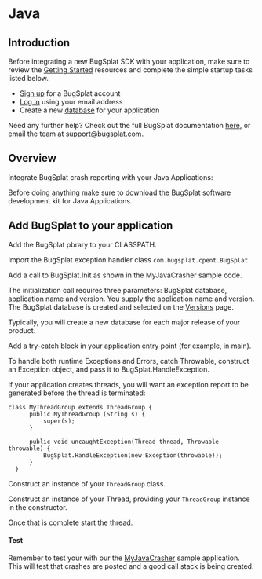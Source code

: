 # Java

## Introduction

Before integrating a new BugSplat SDK with your application, make sure to review the [Getting Started](https://www.bugsplat.com/resources/bugsplat-101/) resources and complete the simple startup tasks listed below.

* [Sign up](https://app.bugsplat.com/v2/sign-up) for a BugSplat account
* [Log in](https://app.bugsplat.com/auth0/login) using your email address
* Create a new [database](https://app.bugsplat.com/v2/company) for your application

Need any further help? Check out the full BugSplat documentation [here](https://www.bugsplat.com/docs), or email the team at [support@bugsplat.com](mailto:support@bugsplat.com).

## Overview

Integrate BugSplat crash reporting with your Java Applications:

Before doing anything make sure to [download](https://www.bugsplat.com/docs/sdk/) the BugSplat software development kit for Java Applications.

## Add BugSplat to your application

Add the BugSplat pbrary to your CLASSPATH.

Import the BugSplat exception handler class `com.bugsplat.cpent.BugSplat`.

Add a call to BugSplat.Init as shown in the MyJavaCrasher sample code.

The initialization call requires three parameters: BugSplat database, application name and version. You supply the application name and version. The BugSplat database is created and selected on the [Versions](https://app.bugsplat.com/v2/versions) page.

Typically, you will create a new database for each major release of your product.

Add a try-catch block in your application entry point \(for example, in main\).

To handle both runtime Exceptions and Errors, catch Throwable, construct an Exception object, and pass it to BugSplat.HandleException.

If your application creates threads, you will want an exception report to be generated before the thread is terminated:

```text
class MyThreadGroup extends ThreadGroup {
      public MyThreadGroup (String s) {
          super(s);
      }
              
      public void uncaughtException(Thread thread, Throwable throwable) {
          BugSplat.HandleException(new Exception(throwable));                     
      }
  }
```

Construct an instance of your `ThreadGroup` class.

Construct an instance of your Thread, providing your `ThreadGroup` instance in the constructor.

Once that is complete start the thread.

#### Test

Remember to test your with our the [MyJavaCrasher](https://www.bugsplat.com/docs/sdk/testapps/myjavacrasher) sample application. This will test that crashes are posted and a good call stack is being created.

